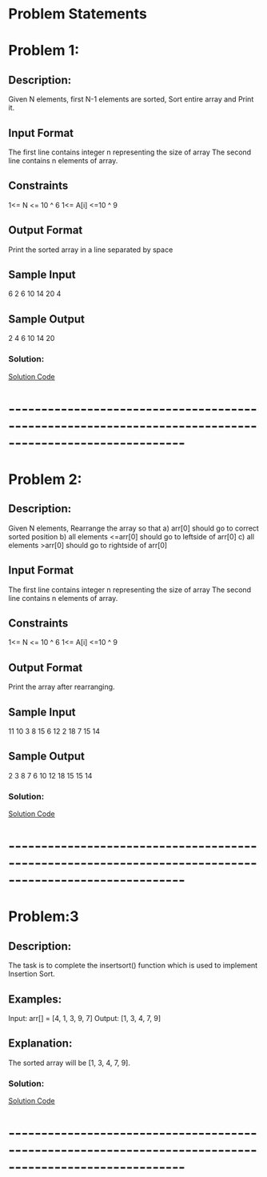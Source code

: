 # Problem Statements

# Problem 1:
## Description:
Given N elements, first N-1 elements are sorted, Sort entire array and Print it. 

## Input Format
The first line contains integer n representing the size of array
The second line contains n elements of array.

## Constraints
1<= N <= 10 ^ 6
1<= A[i] <=10 ^ 9

## Output Format
Print the sorted array in a line separated by space

## Sample Input 
6
2 6 10 14 20 4

## Sample Output 
2 4 6 10 14 20

### Solution:
[Solution Code](./SortElement.java)
# -------------------------------------------------------------------------------------------------------

# Problem 2:
## Description:
Given N elements, Rearrange the array so that
a) arr[0] should go to correct sorted position
b) all elements <=arr[0] should go to leftside of arr[0]
c) all elements >arr[0] should go to rightside of arr[0]

## Input Format
The first line contains integer n representing the size of array
The second line contains n elements of array.

## Constraints
1<= N <= 10 ^ 6
1<= A[i] <=10 ^ 9

## Output Format
Print the array after rearranging. 

## Sample Input 
11
10 3 8 15 6 12 2 18 7 15 14

## Sample Output 

2 3 8 7 6 10 12 18 15 15 14

### Solution:
[Solution Code](./ReArrange.java)
# -------------------------------------------------------------------------------------------------------
# Problem:3
## Description:
The task is to complete the insertsort() function which is used to implement Insertion Sort.

## Examples:

Input: arr[] = [4, 1, 3, 9, 7]
Output: [1, 3, 4, 7, 9]

## Explanation:
 The sorted array will be [1, 3, 4, 7, 9].

### Solution:
[Solution Code](./InserationSort.java)
# -------------------------------------------------------------------------------------------------------




